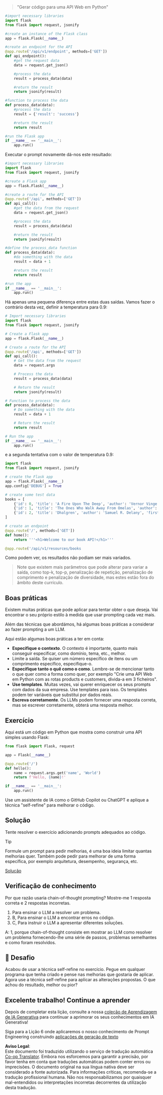<!--
CO_OP_TRANSLATOR_METADATA:
{
  "original_hash": "2b4c36be7d66b32e4fac47761718b4a9",
  "translation_date": "2025-07-09T11:30:36+00:00",
  "source_file": "05-advanced-prompts/README.md",
  "language_code": "pt"
}
-->

> "Gerar código para uma API Web em Python"
```python
#import necessary libraries
import flask
from flask import request, jsonify

#create an instance of the Flask class
app = flask.Flask(__name__)

#create an endpoint for the API
@app.route('/api/v1/endpoint', methods=['GET'])
def api_endpoint():
    #get the request data
    data = request.get_json()

    #process the data
    result = process_data(data)

    #return the result
    return jsonify(result)

#function to process the data
def process_data(data):
    #process the data
    result = {'result': 'success'}

    #return the result
    return result

#run the Flask app
if __name__ == '__main__':
    app.run()

```

Executar o prompt novamente dá-nos este resultado:

```python
#import necessary libraries
import flask
from flask import request, jsonify

#create a Flask app
app = flask.Flask(__name__)

#create a route for the API
@app.route('/api', methods=['GET'])
def api_call():
    #get the data from the request
    data = request.get_json()

    #process the data
    result = process_data(data)

    #return the result
    return jsonify(result)

#define the process_data function
def process_data(data):
    #do something with the data
    result = data + 1

    #return the result
    return result

#run the app
if __name__ == '__main__':
    app.run()

```

Há apenas uma pequena diferença entre estas duas saídas. Vamos fazer o contrário desta vez, definir a temperatura para 0.9:

```python
# Import necessary libraries
import flask
from flask import request, jsonify

# Create a Flask app
app = flask.Flask(__name__)

# Create a route for the API
@app.route('/api', methods=['GET'])
def api_call():
    # Get the data from the request
    data = request.args

    # Process the data
    result = process_data(data)

    # Return the result
    return jsonify(result)

# Function to process the data
def process_data(data):
    # Do something with the data
    result = data + 1

    # Return the result
    return result

# Run the app
if __name__ == '__main__':
    app.run()

```

e a segunda tentativa com o valor de temperatura 0.9:

```python
import flask
from flask import request, jsonify

# create the Flask app
app = flask.Flask(__name__)
app.config['DEBUG'] = True

# create some test data
books = [
    {'id': 0, 'title': 'A Fire Upon The Deep', 'author': 'Vernor Vinge', 'first_sentence': 'The coldsleep itself was dreamless.', 'year_published': '1992'},
    {'id': 1, 'title': 'The Ones Who Walk Away From Omelas', 'author': 'Ursula K. Le Guin', 'first_sentence': 'With a clamor of bells that set the swallows soaring, the Festival of Summer came to the city Omelas, bright-towered by the sea.', 'published': '1973'},
    {'id': 2, 'title': 'Dhalgren', 'author': 'Samuel R. Delany', 'first_sentence': 'to wound the autumnal city.', 'published': '1975'}
]

# create an endpoint
@app.route('/', methods=['GET'])
def home():
    return '''<h1>Welcome to our book API!</h1>'''

@app.route('/api/v1/resources/books

```

Como podem ver, os resultados não podiam ser mais variados.

> Note que existem mais parâmetros que pode alterar para variar a saída, como top-k, top-p, penalização de repetição, penalização de comprimento e penalização de diversidade, mas estes estão fora do âmbito deste currículo.

## Boas práticas

Existem muitas práticas que pode aplicar para tentar obter o que deseja. Vai encontrar o seu próprio estilo à medida que usar prompting cada vez mais.

Além das técnicas que abordámos, há algumas boas práticas a considerar ao fazer prompting a um LLM.

Aqui estão algumas boas práticas a ter em conta:

- **Especifique o contexto**. O contexto é importante, quanto mais conseguir especificar, como domínio, tema, etc., melhor.
- Limite a saída. Se quiser um número específico de itens ou um comprimento específico, especifique-o.
- **Especifique tanto o quê como o como**. Lembre-se de mencionar tanto o que quer como a forma como quer, por exemplo "Crie uma API Web em Python com as rotas products e customers, divida-a em 3 ficheiros".
- **Use templates**. Muitas vezes, vai querer enriquecer os seus prompts com dados da sua empresa. Use templates para isso. Os templates podem ter variáveis que substitui por dados reais.
- **Escreva corretamente**. Os LLMs podem fornecer uma resposta correta, mas se escrever corretamente, obterá uma resposta melhor.

## Exercício

Aqui está um código em Python que mostra como construir uma API simples usando Flask:

```python
from flask import Flask, request

app = Flask(__name__)

@app.route('/')
def hello():
    name = request.args.get('name', 'World')
    return f'Hello, {name}!'

if __name__ == '__main__':
    app.run()
```

Use um assistente de IA como o GitHub Copilot ou ChatGPT e aplique a técnica "self-refine" para melhorar o código.

## Solução

Tente resolver o exercício adicionando prompts adequados ao código.

> [!TIP]
> Formule um prompt para pedir melhorias, é uma boa ideia limitar quantas melhorias quer. Também pode pedir para melhorar de uma forma específica, por exemplo arquitetura, desempenho, segurança, etc.

[Solução](../../../05-advanced-prompts/python/aoai-solution.py)

## Verificação de conhecimento

Por que razão usaria chain-of-thought prompting? Mostre-me 1 resposta correta e 2 respostas incorretas.

1. Para ensinar o LLM a resolver um problema.  
1. B, Para ensinar o LLM a encontrar erros no código.  
1. C, Para instruir o LLM a apresentar diferentes soluções.

A: 1, porque chain-of-thought consiste em mostrar ao LLM como resolver um problema fornecendo-lhe uma série de passos, problemas semelhantes e como foram resolvidos.

## 🚀 Desafio

Acabou de usar a técnica self-refine no exercício. Pegue em qualquer programa que tenha criado e pense nas melhorias que gostaria de aplicar. Agora use a técnica self-refine para aplicar as alterações propostas. O que achou do resultado, melhor ou pior?

## Excelente trabalho! Continue a aprender

Depois de completar esta lição, consulte a nossa [coleção de Aprendizagem de IA Generativa](https://aka.ms/genai-collection?WT.mc_id=academic-105485-koreyst) para continuar a aprimorar os seus conhecimentos em IA Generativa!

Siga para a Lição 6 onde aplicaremos o nosso conhecimento de Prompt Engineering construindo [aplicações de geração de texto](../06-text-generation-apps/README.md?WT.mc_id=academic-105485-koreyst)

**Aviso Legal**:  
Este documento foi traduzido utilizando o serviço de tradução automática [Co-op Translator](https://github.com/Azure/co-op-translator). Embora nos esforcemos para garantir a precisão, por favor tenha em conta que traduções automáticas podem conter erros ou imprecisões. O documento original na sua língua nativa deve ser considerado a fonte autorizada. Para informações críticas, recomenda-se a tradução profissional humana. Não nos responsabilizamos por quaisquer mal-entendidos ou interpretações incorretas decorrentes da utilização desta tradução.
